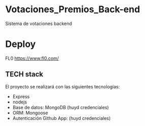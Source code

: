 # Votaciones_Premios_Back-end
Sistema de votaciones backend 

# Deploy
 FL0 https://www.fl0.com/

 ## TECH stack

 El proyecto se realizará con las siguientes tecnologías:
 
 - Express
 - nodejs
 - Base de datos: MongoDB (huyd credenciales)
 - ORM: Mongoose
 - Autenticación Github App: (huyd credenciales)
 